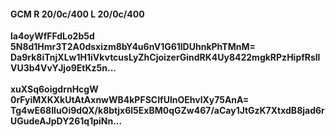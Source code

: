 #### GCM R 20/0c/400 L 20/0c/400
**la4oyWfFFdLo2b5d**<br/>**5N8d1Hmr3T2A0dsxizm8bY4u6nV1G61lDUhnkPhTMnM=**<br/>**Da9rk8iTnjXLw1H1iVkvtcusLyZhCjoizerGindRK4Uy8422mgkRPzHipfRsllVU3b4VvYJjo9EtKz5n...**<br/><br/>
**xuXSq6oigdrnHcgW**<br/>**0rFyiMXKXkUtAtAxnwWB4kPFSCIfUlnOEhvlXy75AnA=**<br/>**Tg4wE68IluOi9dQX/k8btjx6l5ExBM0qGZw467/aCay1JtGzK7XtxdB8jad6rUGudeAJpDY261q1piNn...**